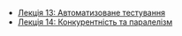 * [Лекція 13: Автоматизоване тестування](L13/README.md)
* [Лекція 14: Конкурентність та паралелізм](L14/README.md)